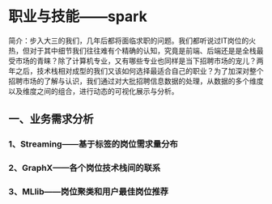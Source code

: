 # 职业与技能——spark

简介：步入大三的我们，几年后都将面临求职的问题。我们都听说过IT岗位的火热，但对于其中细节我们往往难有个精确的认知，究竟是前端、后端还是是全栈最受市场的青睐？除了计算机专业，又有哪些专业也同样是当下招聘市场的宠儿？两年之后，技术栈相对成型的我们又该如何选择最适合自己的职业？为了加深对整个招聘市场的了解与认识，我们通过对大批招聘信息数据的处理，从数据的多个维度以及维度之间的组合，进行动态的可视化展示与分析。

## 一、业务需求分析

### 1、Streaming——基于标签的岗位需求量分布

### 2、GraphX——各个岗位技术栈间的联系

### 3、MLlib——岗位聚类和用户最佳岗位推荐


